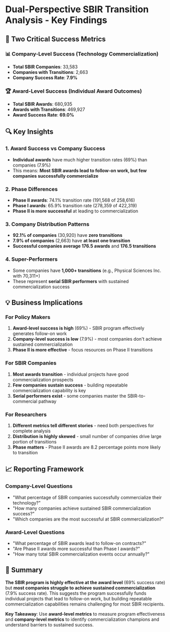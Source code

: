 # Dual-Perspective SBIR Transition Analysis - Key Findings

## 🎯 **Two Critical Success Metrics**

### **📊 Company-Level Success (Technology Commercialization)**
- **Total SBIR Companies**: 33,583
- **Companies with Transitions**: 2,663 
- **Company Success Rate**: **7.9%**

### **🏆 Award-Level Success (Individual Award Outcomes)**
- **Total SBIR Awards**: 680,935
- **Awards with Transitions**: 469,927
- **Award Success Rate**: **69.0%**

## 🔍 **Key Insights**

### **1. Award Success vs Company Success**
- **Individual awards** have much higher transition rates (69%) than companies (7.9%)
- This means: **Most SBIR awards lead to follow-on work, but few companies successfully commercialize**

### **2. Phase Differences**
- **Phase II awards**: 74.1% transition rate (191,568 of 258,616)
- **Phase I awards**: 65.9% transition rate (278,359 of 422,319)
- **Phase II is more successful** at leading to commercialization

### **3. Company Distribution Patterns**
- **92.1% of companies** (30,920) have **zero transitions**
- **7.9% of companies** (2,663) have **at least one transition**
- **Successful companies average 176.5 awards** and **176.5 transitions**

### **4. Super-Performers**
- Some companies have **1,000+ transitions** (e.g., Physical Sciences Inc. with 70,311+)
- These represent **serial SBIR performers** with sustained commercialization success

## 💡 **Business Implications**

### **For Policy Makers**
1. **Award-level success is high** (69%) - SBIR program effectively generates follow-on work
2. **Company-level success is low** (7.9%) - most companies don't achieve sustained commercialization
3. **Phase II is more effective** - focus resources on Phase II transitions

### **For SBIR Companies**
1. **Most awards transition** - individual projects have good commercialization prospects
2. **Few companies sustain success** - building repeatable commercialization capability is key
3. **Serial performers exist** - some companies master the SBIR-to-commercial pathway

### **For Researchers**
1. **Different metrics tell different stories** - need both perspectives for complete analysis
2. **Distribution is highly skewed** - small number of companies drive large portion of transitions
3. **Phase matters** - Phase II awards are 8.2 percentage points more likely to transition

## 📈 **Reporting Framework**

### **Company-Level Questions**
- "What percentage of SBIR companies successfully commercialize their technology?"
- "How many companies achieve sustained SBIR commercialization success?"
- "Which companies are the most successful at SBIR commercialization?"

### **Award-Level Questions**  
- "What percentage of SBIR awards lead to follow-on contracts?"
- "Are Phase II awards more successful than Phase I awards?"
- "How many total SBIR commercialization events occur annually?"

## 🎯 **Summary**

**The SBIR program is highly effective at the award level** (69% success rate) but **most companies struggle to achieve sustained commercialization** (7.9% success rate). This suggests the program successfully funds individual projects that lead to follow-on work, but building repeatable commercialization capabilities remains challenging for most SBIR recipients.

**Key Takeaway**: Use **award-level metrics** to measure program effectiveness and **company-level metrics** to identify commercialization champions and understand barriers to sustained success.
